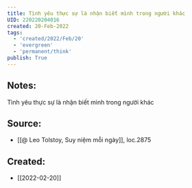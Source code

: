 ```yaml
---
title: Tình yêu thực sự là nhận biết mình trong người khác
UID: 220220204016
created: 20-Feb-2022
tags:
  - 'created/2022/Feb/20'
  - 'evergreen'
  - 'permanent/think'
publish: True
---
```

## Notes:
Tình yêu thực sự là nhận biết mình trong người khác

## Source:
- [[@ Leo Tolstoy, Suy niệm mỗi ngày]], loc.2875




## Created:
- [[2022-02-20]]
